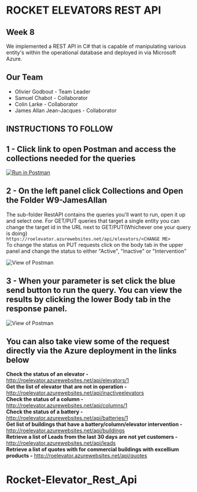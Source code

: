 # ROCKET ELEVATORS REST API

## Week 8
We implemented a REST API in C# that is capable of manipulating various entity's within the operational database and deployed in via Microsoft Azure. 

## Our Team
  - Olivier Godbout - Team Leader
  - Samuel Chabot  - Collaborator 
  - Colin Larke - Collaborator 
  - James Allan Jean-Jacques - Collaborator

 ## INSTRUCTIONS TO FOLLOW
 
 ## 1 - Click link to open Postman and access the collections needed for the queries
[![Run in Postman](https://run.pstmn.io/button.svg)](https://www.getpostman.com/collections/8dc974a18a4a29d5e4e6)


## 2 - On the left panel click Collections and Open the Folder W9-JamesAllan
The sub-folder RestAPI contains the queries you'll want to run, open it up and select one. For GET/PUT queries that target a single entity you can change the target id in the URL next to GET/PUT(Whichever one your query is doing)</br>
`https://roelevator.azurewebsites.net/api/elevators/<CHANGE ME>`</br>
To change the status on PUT requests click on the body tab in the upper panel and change the status to either "Active", "Inactive" or "Intervention"
 
 ![View of Postman](https://i.imgur.com/Um1JCw5.png)
 
## 3 - When your parameter is set click the blue send button to run the query. You can view the results by clicking the lower Body tab in the response panel.
![View of Postman](https://i.imgur.com/25Dn8l5.png)

## You can also take view some of the request directly via the Azure deployment in the links below
**Check the status of an elevator -** http://roelevator.azurewebsites.net/api/elevators/1 \
**Get the list of elevator that are not in operation -** http://roelevator.azurewebsites.net/api/inactiveelevators \
**Check the status of a column -** http://roelevator.azurewebsites.net/api/columns/1 \
**Check the status of a battery -** http://roelevator.azurewebsites.net/api/batteries/1 \
**Get list of buildings that have a battery/column/elevator intervention -** http://roelevator.azurewebsites.net/api/buildings \
**Retrieve a list of Leads from the last 30 days are not yet customers -** http://roelevator.azurewebsites.net/api/leads \
**Retrieve a list of quotes with for commercial buildings with excellium products -** http://roelevator.azurewebsites.net/api/quotes



# Rocket-Elevator_Rest_Api
